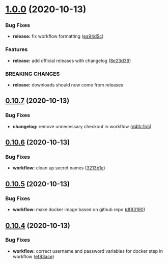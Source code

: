 # [1.0.0](https://github.com/bsord/sonny/compare/0.10.7...1.0.0) (2020-10-13)


### Bug Fixes

* **release:** fix workflow formatting ([ea94d5c](https://github.com/bsord/sonny/commit/ea94d5c0ee4d3d3e74807febeb525e075b8bfaaa))


### Features

* **release:** add official releases with changelog ([8e23d39](https://github.com/bsord/sonny/commit/8e23d39db2fd4824c739bf09b408cb006f896a93))


### BREAKING CHANGES

* **release:** downloads should now come from releases



## [0.10.7](https://github.com/bsord/sonny/compare/0.10.6...0.10.7) (2020-10-13)


### Bug Fixes

* **changelog:** remove unnecessary checkout in workflow ([d40c1b5](https://github.com/bsord/sonny/commit/d40c1b503609a98008327f22bc8e04114400e9c5))



## [0.10.6](https://github.com/bsord/sonny/compare/0.10.5...0.10.6) (2020-10-13)


### Bug Fixes

* **workflow:** clean up secret names ([3213b1e](https://github.com/bsord/sonny/commit/3213b1e8bc7ea710b1ff478222cf54e7deec2bfa))



## [0.10.5](https://github.com/bsord/sonny/compare/0.10.4...0.10.5) (2020-10-13)


### Bug Fixes

* **workflow:** make docker image based on github repo ([df83190](https://github.com/bsord/sonny/commit/df83190d5553a964d3660e1146dd98e024f9d341))



## [0.10.4](https://github.com/bsord/sonny/compare/0.10.3...0.10.4) (2020-10-13)


### Bug Fixes

* **workflow:** correct username and password variables for docker step in workflow ([ef83ace](https://github.com/bsord/sonny/commit/ef83aceb98e8ae671d821b8b3a469f9247b7b975))



